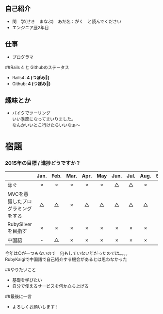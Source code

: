 ﻿## 自己紹介

- 関　学(せき　まなぶ)　あだ名：がく　と読んでください
- エンジニア歴2年目

## 仕事
- プログラマ

##Rails 4 と Githubのステータス
- Rails4: **4 (つぼみ:tulip:)**
- Github: **4 (つぼみ:tulip:)**

## 趣味とか
- バイクでツーリング  
いい季節になってまいりました。  
なんかいいとこ行けたらいいなぁ～

# 宿題 

### 2015年の目標 / 進捗どうですか？
|                                     |Jan.|Feb.|Mar.|Apr.|May|Jun.|Jul.|Aug.|Sep.|Oct.|Nov.|Dec.|
|:----------------------------------- |:--:|:--:|:--:|:--:|:--:|:--:|:--:|:--:|:--:|:--:|:--:|:--:|
|泳ぐ                                 | ×  | ×  |  ×  |  ×  |  ×  |  △  |  △  |  ×  |  ×  |  ×  |  ×  |    |
|MVCを意識したプログラミングをする    | △  | △  |  ×  |  △  |  △  |  △  |  △  |  △  |  △  | ×   |  ×  |    |
|RubySilverを目指す                     | ×  | ×  |  ×  |  ×  |  ×  |  ×  |  ×  |  ×  |  ×  |  ×  |  ×  |    |
|中国語                               | -  | △  |  ×  |  ×  |  ×  |  ×  |  ×  |  ×  |  ×  |  ×  |  ×  |    |

今年は○が一つもないので　何もしていない年だったのでは。。。。  
RubyKaigiで中国語で自己紹介する機会があるとは思わなかった

##やりたいこと
- 基礎を学びたい
- 自分で使えるサービスを何か立ち上げる

##最後に一言
- よろしくお願いします！ 
